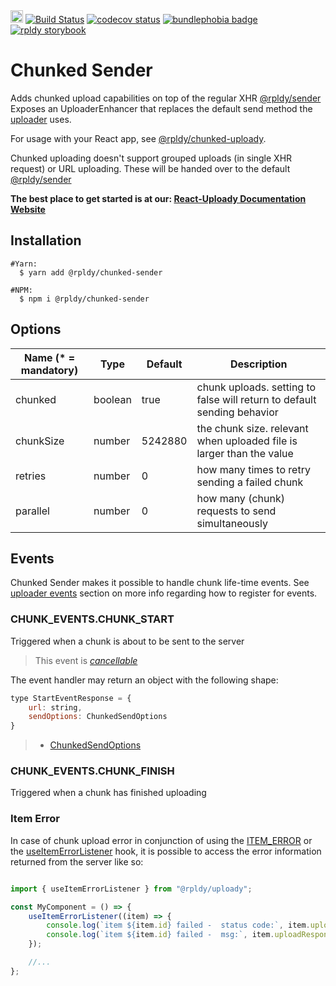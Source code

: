 <a href="https://badge.fury.io/js/%40rpldy%2Fchunked-sender">
    <img src="https://badge.fury.io/js/%40rpldy%2Fchunked-sender.svg" alt="npm version" height="20"></a>
<a href="https://github.com/rpldy/react-uploady/actions/workflows/pr.yml">
        <img src="https://github.com/rpldy/react-uploady/actions/workflows/pr.yml/badge.svg" alt="Build Status"/></a>  
<a href="https://codecov.io/gh/rpldy/react-uploady">
    <img src="https://codecov.io/gh/rpldy/react-uploady/branch/master/graph/badge.svg" alt="codecov status"/></a> 
<a href="https://bundlephobia.com/result?p=@rpldy/chunked-sender">
    <img src="https://badgen.net/bundlephobia/minzip/@rpldy/chunked-sender" alt="bundlephobia badge"/></a>
<a href="https://react-uploady-storybook.netlify.com">
   <img src="https://cdn.jsdelivr.net/gh/storybookjs/brand@master/badge/badge-storybook.svg" alt="rpldy storybook"/></a> 

# Chunked Sender

Adds chunked upload capabilities on top of the regular XHR [@rpldy/sender](../sender)
Exposes an UploaderEnhancer that replaces the default send method the [uploader](../uploader) uses.

For usage with your React app, see [@rpldy/chunked-uploady](../ui/chunked-uploady).

Chunked uploading doesn't support grouped uploads (in single XHR request) or URL uploading. 
These will be handed over to the default [@rpldy/sender](../sender)

**The best place to get started is at our: [React-Uploady Documentation Website](https://react-uploady.org)**

## Installation

```shell
#Yarn:
  $ yarn add @rpldy/chunked-sender

#NPM:
  $ npm i @rpldy/chunked-sender
``` 

## Options

| Name (* = mandatory) | Type          | Default       | Description  |
| --------------       | ------------- | ------------- | ------------|
| chunked               | boolean       | true          | chunk uploads. setting to false will return to default sending behavior|
| chunkSize             | number        | 5242880      | the chunk size. relevant when uploaded file is larger than the value|
| retries               | number        | 0             | how many times to retry sending a failed chunk|
| parallel              | number        | 0             | how many (chunk) requests to send simultaneously|

## Events

Chunked Sender makes it possible to handle chunk life-time events.
See [uploader events](../uploader/README.md#events) section on more info regarding how to register for events.

### CHUNK_EVENTS.CHUNK_START

Triggered when a chunk is about to be sent to the server

> This event is _[cancellable](../uploader/README.md#cancellable-events)_

The event handler may return an object with the following shape: 

```javascript
type StartEventResponse = {
	url: string,
    sendOptions: ChunkedSendOptions
}
``` 

> * [ChunkedSendOptions](src/types.js#L16)

### CHUNK_EVENTS.CHUNK_FINISH

Triggered when a chunk has finished uploading

### Item Error

In case of chunk upload error in conjunction of using the [ITEM_ERROR](https://react-uploady.org/docs/api/events/#itemError) or the
[useItemErrorListener](https://react-uploady.org/docs/api/hooks/useItemErrorListener/) hook, it is possible to access the error information returned from the server like so:

```jsx

import { useItemErrorListener } from "@rpldy/uploady";

const MyComponent = () => {
    useItemErrorListener((item) => {
        console.log(`item ${item.id} failed -  status code:`, item.uploadResponse.chunkUploadResponse.status); //the status code returned by the server on the failed chunk
        console.log(`item ${item.id} failed -  msg:`, item.uploadResponse.chunkUploadResponse.response); //the response data (if) sent by the server on the failed chunk
    });

    //...
};
```

